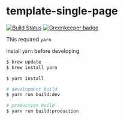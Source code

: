 # template-single-page

[![Build Status](https://travis-ci.org/noliaki/template-single-page.svg?branch=master)](https://travis-ci.org/noliaki/template-single-page)
[![Greenkeeper badge](https://badges.greenkeeper.io/noliaki/template-single-page.svg)](https://greenkeeper.io/)


This required `yarn`

install `yarn` before developing

```bash
$ brew update
$ brew install yarn
```

```bash
$ yarn install

# development build
$ yarn run build:dev

# production build
$ yarn run build:production
```

